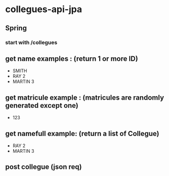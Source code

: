 # collegues-api-jpa
## Spring
### start with /collegues
## get name examples : (return 1 or more ID)
* SMITH
* RAY 2
* MARTIN 3
## get matricule example : (matricules are randomly generated except one)
* 123
## get namefull example: (return a list of Collegue)
* RAY 2
* MARTIN 3 
## post collegue (json req)
